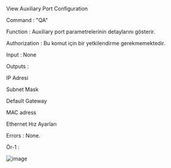 View Auxiliary Port Configuration

Command : "QA"

Function : Auxiliary port parametrelerinin detaylarını gösterir.

Authorization : Bu komut için bir yetkilendirme gerekmemektedir.

Input : None

Outputs : 

IP Adresi

Subnet Mask

Default Gateway

MAC adress

Ethernet Hız Ayarları

Errors : None.

Ör-1 : 

![image](https://user-images.githubusercontent.com/77227227/196164037-23085eab-3ebc-420c-a88d-8af409da53aa.png)
